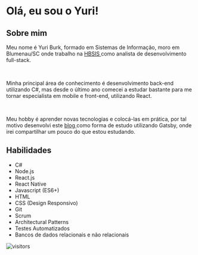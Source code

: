 <h1>Olá, eu sou o Yuri!</h1>

<h2>Sobre mim</h2>
        <p>
          Meu nome é Yuri Burk, formado em Sistemas de
          Informação, moro em Blumenau/SC onde trabalho na
          <a
            target="_blank"
            rel="noopener noreferrer"
            href="https://hbsis.com.br/"
          >
            HBSIS
          </a>
          como analista de desenvolvimento full-stack.
        </p>
        <br />
        <p>
          Minha principal área de conhecimento é desenvolvimento back-end
          utilizando C#, mas desde o último ano comecei a estudar bastante para
          me tornar especialista em mobile e front-end, utilizando React.
        </p>
        <br />
        <p>
          Meu hobby é aprender novas tecnologias e colocá-las em prática, por
          tal motivo desenvolvi este  <a
            target="_blank"
            rel="noopener noreferrer"
            href="https://burk.dev/"
          >
            blog
          </a> como forma de estudo utilizando
          Gatsby, onde irei compartilhar um pouco do que estou estudando.
        </p>

<h2>Habilidades</h2>
        <ul>
          <li>C#</li>
          <li>Node.js</li>
          <li>React.js</li>
          <li>React Native</li>
          <li>Javascript (ES6+)</li>
          <li>HTML</li>
          <li>CSS (Design Responsivo)</li>
          <li>Git</li>
          <li>Scrum</li>
          <li>Architectural Patterns</li>
          <li>Testes Automatizados</li>
          <li>Bancos de dados relacionais e não relacionais</li>
        </ul>

![visitors](https://visitor-badge.glitch.me/badge?page_id=yuriburk.visitor-badge)
